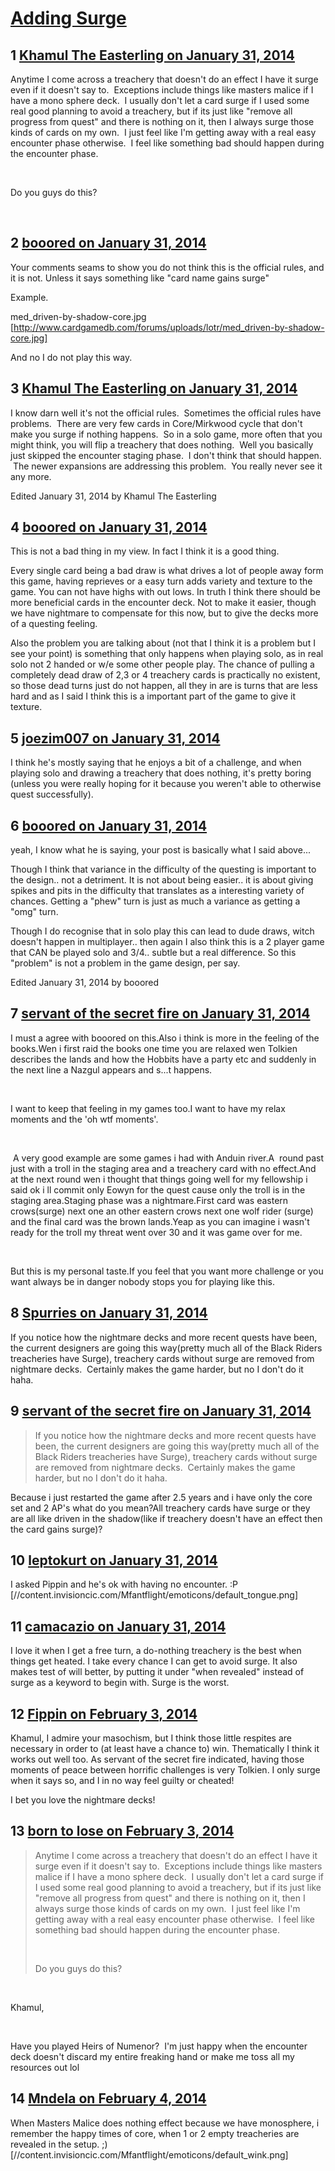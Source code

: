# [Adding Surge](https://community.fantasyflightgames.com/topic/98143-adding-surge/)

## 1 [Khamul The Easterling on January 31, 2014](https://community.fantasyflightgames.com/topic/98143-adding-surge/?do=findComment&comment=969517)

Anytime I come across a treachery that doesn't do an effect I have it surge even if it doesn't say to.  Exceptions include things like masters malice if I have a mono sphere deck.  I usually don't let a card surge if I used some real good planning to avoid a treachery, but if its just like "remove all progress from quest" and there is nothing on it, then I always surge those kinds of cards on my own.  I just feel like I'm getting away with a real easy encounter phase otherwise.  I feel like something bad should happen during the encounter phase. 

 

Do you guys do this?

 

## 2 [booored on January 31, 2014](https://community.fantasyflightgames.com/topic/98143-adding-surge/?do=findComment&comment=969540)

Your comments seams to show you do not think this is the official rules, and it is not. Unless it says something like "card name gains surge"

Example.

med_driven-by-shadow-core.jpg [http://www.cardgamedb.com/forums/uploads/lotr/med_driven-by-shadow-core.jpg]

And no I do not play this way.

## 3 [Khamul The Easterling on January 31, 2014](https://community.fantasyflightgames.com/topic/98143-adding-surge/?do=findComment&comment=969551)

I know darn well it's not the official rules.  Sometimes the official rules have problems.  There are very few cards in Core/Mirkwood cycle that don't make you surge if nothing happens.  So in a solo game, more often that you might think, you will flip a treachery that does nothing.  Well you basically just skipped the encounter staging phase.  I don't think that should happen.  The newer expansions are addressing this problem.  You really never see it any more.  

Edited January 31, 2014 by Khamul The Easterling

## 4 [booored on January 31, 2014](https://community.fantasyflightgames.com/topic/98143-adding-surge/?do=findComment&comment=969567)

This is not a bad thing in my view. In fact I think it is a good thing.

Every single card being a bad draw is what drives a lot of people away form this game, having reprieves or a easy turn adds variety and texture to the game. You can not have highs with out lows. In truth I think there should be more beneficial cards in the encounter deck. Not to make it easier, though we have nightmare to compensate for this now, but to give the decks more of a questing feeling.

Also the problem you are talking about (not that I think it is a problem but I see your point) is something that only happens when playing solo, as in real solo not 2 handed or w/e some other people play. The chance of pulling a completely dead draw of 2,3 or 4 treachery cards is practically no existent, so those dead turns just do not happen, all they in are is turns that are less hard and as I said I think this is a important part of the game to give it texture.

## 5 [joezim007 on January 31, 2014](https://community.fantasyflightgames.com/topic/98143-adding-surge/?do=findComment&comment=969609)

I think he's mostly saying that he enjoys a bit of a challenge, and when playing solo and drawing a treachery that does nothing, it's pretty boring (unless you were really hoping for it because you weren't able to otherwise quest successfully).

## 6 [booored on January 31, 2014](https://community.fantasyflightgames.com/topic/98143-adding-surge/?do=findComment&comment=969614)

yeah, I know what he is saying, your post is basically what I said above...

Though I think that variance in the difficulty of the questing is important to the design.. not a detriment. It is not about being easier.. it is about giving spikes and pits in the difficulty that translates as a interesting variety of chances. Getting a "phew" turn is just as much a variance as getting a "omg" turn.

Though I do recognise that in solo play this can lead to dude draws, witch doesn't happen in multiplayer.. then again I also think this is a 2 player game that CAN be played solo and 3/4.. subtle but a real difference. So this "problem" is not a problem in the game design, per say.

Edited January 31, 2014 by booored

## 7 [servant of the secret fire on January 31, 2014](https://community.fantasyflightgames.com/topic/98143-adding-surge/?do=findComment&comment=969753)

I must a agree with booored on this.Also i think is more in the feeling of the books.Wen i first raid the books one time you are relaxed wen Tolkien describes the lands and how the Hobbits have a party etc and suddenly in the next line a Nazgul appears and s...t happens.

 

I want to keep that feeling in my games too.I want to have my relax moments and the 'oh wtf moments'.

 

 A very good example are some games i had with Anduin river.A  round past just with a troll in the staging area and a treachery card with no effect.And at the next round wen i thought that things going well for my fellowship i said ok i ll commit only Eowyn for the quest cause only the troll is in the staging area.Staging phase was a nightmare.First card was eastern crows(surge) next one an other eastern crows next one wolf rider (surge) and the final card was the brown lands.Yeap as you can imagine i wasn't ready for the troll my threat went over 30 and it was game over for me.

 

But this is my personal taste.If you feel that you want more challenge or you want always be in danger nobody stops you for playing like this.

## 8 [Spurries on January 31, 2014](https://community.fantasyflightgames.com/topic/98143-adding-surge/?do=findComment&comment=969794)

If you notice how the nightmare decks and more recent quests have been, the current designers are going this way(pretty much all of the Black Riders treacheries have Surge), treachery cards without surge are removed from nightmare decks.  Certainly makes the game harder, but no I don't do it haha.

## 9 [servant of the secret fire on January 31, 2014](https://community.fantasyflightgames.com/topic/98143-adding-surge/?do=findComment&comment=969806)

> If you notice how the nightmare decks and more recent quests have been, the current designers are going this way(pretty much all of the Black Riders treacheries have Surge), treachery cards without surge are removed from nightmare decks.  Certainly makes the game harder, but no I don't do it haha.

Because i just restarted the game after 2.5 years and i have only the core set and 2 AP's what do you mean?All treachery cards have surge or they are all like driven in the shadow(like if treachery doesn't have an effect then the card gains surge)?

## 10 [leptokurt on January 31, 2014](https://community.fantasyflightgames.com/topic/98143-adding-surge/?do=findComment&comment=970006)

I asked Pippin and he's ok with having no encounter. :P [//content.invisioncic.com/Mfantflight/emoticons/default_tongue.png]

## 11 [camacazio on January 31, 2014](https://community.fantasyflightgames.com/topic/98143-adding-surge/?do=findComment&comment=970236)

I love it when I get a free turn, a do-nothing treachery is the best when things get heated. I take every chance I can get to avoid surge. It also makes test of will better, by putting it under "when revealed" instead of surge as a keyword to begin with. Surge is the worst.

## 12 [Fippin on February 3, 2014](https://community.fantasyflightgames.com/topic/98143-adding-surge/?do=findComment&comment=972894)

Khamul, I admire your masochism, but I think those little respites are necessary in order to (at least have a chance to) win. Thematically I think it works out well too. As servant of the secret fire indicated, having those moments of peace between horrific challenges is very Tolkien. I only surge when it says so, and I in no way feel guilty or cheated!

I bet you love the nightmare decks!

## 13 [born to lose on February 3, 2014](https://community.fantasyflightgames.com/topic/98143-adding-surge/?do=findComment&comment=972899)

> Anytime I come across a treachery that doesn't do an effect I have it surge even if it doesn't say to.  Exceptions include things like masters malice if I have a mono sphere deck.  I usually don't let a card surge if I used some real good planning to avoid a treachery, but if its just like "remove all progress from quest" and there is nothing on it, then I always surge those kinds of cards on my own.  I just feel like I'm getting away with a real easy encounter phase otherwise.  I feel like something bad should happen during the encounter phase. 
> 
>  
> 
> Do you guys do this?

 

Khamul,

 

Have you played Heirs of Numenor?  I'm just happy when the encounter deck doesn't discard my entire freaking hand or make me toss all my resources out lol

## 14 [Mndela on February 4, 2014](https://community.fantasyflightgames.com/topic/98143-adding-surge/?do=findComment&comment=973513)

When Masters Malice does nothing effect because we have monosphere, i remember the happy times of core, when 1 or 2 empty treacheries are revealed in the setup. ;) [//content.invisioncic.com/Mfantflight/emoticons/default_wink.png]

